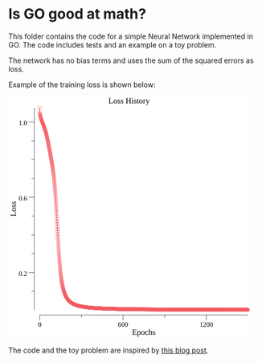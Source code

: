 # Is GO good at math?

This folder contains the code for a simple Neural Network implemented in GO.
The code includes tests and an example on a toy problem.

The network has no bias terms and uses the sum of the squared errors as loss.

Example of the training loss is shown below:

![loss](https://github.com/LorePep/blogposts_code/blob/master/gomath/src/loss_history.png)

The code and the toy problem are inspired by [this blog post](https://towardsdatascience.com/how-to-build-your-own-neural-network-from-scratch-in-python-68998a08e4f6).
